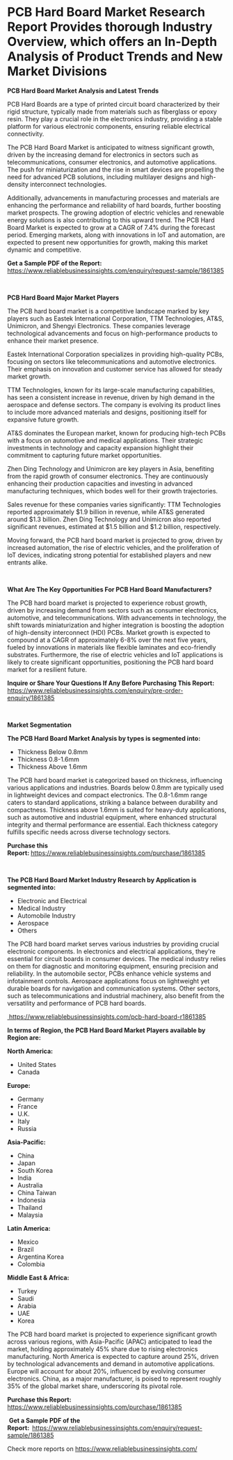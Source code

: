 <p><h1>PCB Hard Board Market Research Report Provides thorough Industry Overview, which offers an In-Depth Analysis of Product Trends and New Market Divisions</h1></p><p><strong>PCB Hard Board Market Analysis and Latest Trends</strong></p>
<p><p>PCB Hard Boards are a type of printed circuit board characterized by their rigid structure, typically made from materials such as fiberglass or epoxy resin. They play a crucial role in the electronics industry, providing a stable platform for various electronic components, ensuring reliable electrical connectivity.</p><p>The PCB Hard Board Market is anticipated to witness significant growth, driven by the increasing demand for electronics in sectors such as telecommunications, consumer electronics, and automotive applications. The push for miniaturization and the rise in smart devices are propelling the need for advanced PCB solutions, including multilayer designs and high-density interconnect technologies.</p><p>Additionally, advancements in manufacturing processes and materials are enhancing the performance and reliability of hard boards, further boosting market prospects. The growing adoption of electric vehicles and renewable energy solutions is also contributing to this upward trend. The PCB Hard Board Market is expected to grow at a CAGR of 7.4% during the forecast period. Emerging markets, along with innovations in IoT and automation, are expected to present new opportunities for growth, making this market dynamic and competitive.</p></p>
<p><strong>Get a Sample PDF of the Report:&nbsp;</strong> <a href="https://www.reliablebusinessinsights.com/enquiry/request-sample/1861385?utm_campaign=2253&utm_medium=2&utm_source=Github&utm_content=ia&utm_term=07042025&utm_id=pcb-hard-board">https://www.reliablebusinessinsights.com/enquiry/request-sample/1861385</a></p>
<p>&nbsp;</p>
<p><strong>PCB Hard Board Major Market Players</strong></p>
<p><p>The PCB hard board market is a competitive landscape marked by key players such as Eastek International Corporation, TTM Technologies, AT&S, Unimicron, and Shengyi Electronics. These companies leverage technological advancements and focus on high-performance products to enhance their market presence.</p><p>Eastek International Corporation specializes in providing high-quality PCBs, focusing on sectors like telecommunications and automotive electronics. Their emphasis on innovation and customer service has allowed for steady market growth.</p><p>TTM Technologies, known for its large-scale manufacturing capabilities, has seen a consistent increase in revenue, driven by high demand in the aerospace and defense sectors. The company is evolving its product lines to include more advanced materials and designs, positioning itself for expansive future growth.</p><p>AT&S dominates the European market, known for producing high-tech PCBs with a focus on automotive and medical applications. Their strategic investments in technology and capacity expansion highlight their commitment to capturing future market opportunities.</p><p>Zhen Ding Technology and Unimicron are key players in Asia, benefiting from the rapid growth of consumer electronics. They are continuously enhancing their production capacities and investing in advanced manufacturing techniques, which bodes well for their growth trajectories.</p><p>Sales revenue for these companies varies significantly: TTM Technologies reported approximately $1.9 billion in revenue, while AT&S generated around $1.3 billion. Zhen Ding Technology and Unimicron also reported significant revenues, estimated at $1.5 billion and $1.2 billion, respectively.</p><p>Moving forward, the PCB hard board market is projected to grow, driven by increased automation, the rise of electric vehicles, and the proliferation of IoT devices, indicating strong potential for established players and new entrants alike.</p></p>
<p>&nbsp;</p>
<p><strong>What Are The Key Opportunities For PCB Hard Board Manufacturers?</strong></p>
<p><p>The PCB hard board market is projected to experience robust growth, driven by increasing demand from sectors such as consumer electronics, automotive, and telecommunications. With advancements in technology, the shift towards miniaturization and higher integration is boosting the adoption of high-density interconnect (HDI) PCBs. Market growth is expected to compound at a CAGR of approximately 6-8% over the next five years, fueled by innovations in materials like flexible laminates and eco-friendly substrates. Furthermore, the rise of electric vehicles and IoT applications is likely to create significant opportunities, positioning the PCB hard board market for a resilient future.</p></p>
<p><strong>Inquire or Share Your Questions If Any Before Purchasing This Report:</strong> <a href="https://www.reliablebusinessinsights.com/enquiry/pre-order-enquiry/1861385?utm_campaign=2253&utm_medium=2&utm_source=Github&utm_content=ia&utm_term=07042025&utm_id=pcb-hard-board">https://www.reliablebusinessinsights.com/enquiry/pre-order-enquiry/1861385</a></p>
<p>&nbsp;</p>
<p><strong>Market Segmentation</strong></p>
<p><strong>The PCB Hard Board Market Analysis by types is segmented into:</strong></p>
<p><ul><li>Thickness Below 0.8mm</li><li>Thickness 0.8-1.6mm</li><li>Thickness Above 1.6mm</li></ul></p>
<p><p>The PCB hard board market is categorized based on thickness, influencing various applications and industries. Boards below 0.8mm are typically used in lightweight devices and compact electronics. The 0.8-1.6mm range caters to standard applications, striking a balance between durability and compactness. Thickness above 1.6mm is suited for heavy-duty applications, such as automotive and industrial equipment, where enhanced structural integrity and thermal performance are essential. Each thickness category fulfills specific needs across diverse technology sectors.</p></p>
<p><strong>Purchase this Report:&nbsp;</strong><a href="https://www.reliablebusinessinsights.com/purchase/1861385?utm_campaign=2253&utm_medium=2&utm_source=Github&utm_content=ia&utm_term=07042025&utm_id=pcb-hard-board">https://www.reliablebusinessinsights.com/purchase/1861385</a></p>
<p>&nbsp;</p>
<p><strong>The PCB Hard Board Market Industry Research by Application is segmented into:</strong></p>
<p><ul><li>Electronic and Electrical</li><li>Medical Industry</li><li>Automobile Industry</li><li>Aerospace</li><li>Others</li></ul></p>
<p><p>The PCB hard board market serves various industries by providing crucial electronic components. In electronics and electrical applications, they're essential for circuit boards in consumer devices. The medical industry relies on them for diagnostic and monitoring equipment, ensuring precision and reliability. In the automobile sector, PCBs enhance vehicle systems and infotainment controls. Aerospace applications focus on lightweight yet durable boards for navigation and communication systems. Other sectors, such as telecommunications and industrial machinery, also benefit from the versatility and performance of PCB hard boards.</p></p>
<p><a href="https://www.reliablebusinessinsights.com/pcb-hard-board-r1861385?utm_campaign=2253&utm_medium=2&utm_source=Github&utm_content=ia&utm_term=07042025&utm_id=pcb-hard-board">&nbsp;https://www.reliablebusinessinsights.com/pcb-hard-board-r1861385</a></p>
<p><strong>In terms of Region, the PCB Hard Board Market Players available by Region are:</strong></p>
<p>
    <p> <strong> North America: </strong>
        <ul>
            <li>United States</li>
            <li>Canada</li>
        </ul>
        </p> 
    <p> <strong> Europe: </strong>
        <ul>
            <li>Germany</li>
            <li>France</li>
            <li>U.K.</li>
            <li>Italy</li>
            <li>Russia</li>
        </ul>
        </p> 
    <p> <strong> Asia-Pacific: </strong>
        <ul>
            <li>China</li>
            <li>Japan</li>
            <li>South Korea</li>
            <li>India</li>
            <li>Australia</li>
            <li>China Taiwan</li>
            <li>Indonesia</li>
            <li>Thailand</li>
            <li>Malaysia</li>
        </ul>
        </p> 
    <p> <strong> Latin America: </strong>
        <ul>
            <li>Mexico</li>
            <li>Brazil</li>
            <li>Argentina Korea</li>
            <li>Colombia</li>
        </ul>
        </p> 
    <p> <strong> Middle East & Africa: </strong>
        <ul>
            <li>Turkey</li>
            <li>Saudi</li>
            <li>Arabia</li>
            <li>UAE</li>
            <li>Korea</li>
        </ul>
    </p>
    </p>
<p><p>The PCB hard board market is projected to experience significant growth across various regions, with Asia-Pacific (APAC) anticipated to lead the market, holding approximately 45% share due to rising electronics manufacturing. North America is expected to capture around 25%, driven by technological advancements and demand in automotive applications. Europe will account for about 20%, influenced by evolving consumer electronics. China, as a major manufacturer, is poised to represent roughly 35% of the global market share, underscoring its pivotal role.</p></p>
<p><strong>Purchase this Report: </strong><a href="https://www.reliablebusinessinsights.com/purchase/1861385?utm_campaign=2253&utm_medium=2&utm_source=Github&utm_content=ia&utm_term=07042025&utm_id=pcb-hard-board">https://www.reliablebusinessinsights.com/purchase/1861385</a></p>
<p>&nbsp;<strong>Get a Sample PDF of the Report:&nbsp;&nbsp;</strong><a href="https://www.reliablebusinessinsights.com/enquiry/request-sample/1861385?utm_campaign=2253&utm_medium=2&utm_source=Github&utm_content=ia&utm_term=07042025&utm_id=pcb-hard-board">https://www.reliablebusinessinsights.com/enquiry/request-sample/1861385</a></p>
<p><strong></strong></p>
<p>Check more reports on <a href="https://www.reliablebusinessinsights.com/?utm_campaign=2253&utm_medium=2&utm_source=Github&utm_content=ia&utm_term=07042025&utm_id=pcb-hard-board">https://www.reliablebusinessinsights.com/</a></p>